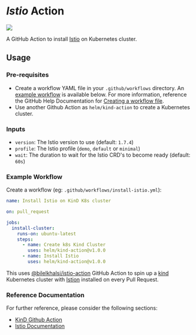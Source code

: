 # *Istio* Action

[![](https://github.com/bilelkhalsi/istio-action/workflows/Test/badge.svg?branch=master)](https://github.com/bilelkhalsi/istio-action/actions)

A GitHub Action to install [Istio](https://istio.io/) on Kubernetes cluster.

## Usage

### Pre-requisites

* Create a workflow YAML file in your `.github/workflows` directory. An [example workflow](#example-workflow) is available below.
For more information, reference the GitHub Help Documentation for [Creating a workflow file](https://help.github.com/en/articles/configuring-a-workflow#creating-a-workflow-file).
* Use another Github Action as `helm/kind-action` to create a Kubernetes cluster.

### Inputs

- `version`: The Istio version to use (default: `1.7.4`)
- `profile`: The Istio profile (`demo`, `default` or `minimal`)
- `wait`: The duration to wait for the Istio CRD's to become ready (default: `60s`)


### Example Workflow

Create a workflow (eg: `.github/workflows/install-istio.yml`):

```yaml
name: Install Istio on KinD K8s cluster

on: pull_request

jobs:
  install-cluster:
    runs-on: ubuntu-latest
    steps:
      - name: Create k8s Kind Cluster
        uses: helm/kind-action@v1.0.0
      - name: Install Istio
        uses: helm/kind-action@v1.0.0      
```

This uses [@bilelkhalsi/istio-action](https://www.github.com/bilelkhalsi/istio-action) GitHub Action to spin up a [kind](https://kind.sigs.k8s.io/) Kubernetes cluster with [Istion](https://istio.io/) installed on every Pull Request.

### Reference Documentation
For further reference, please consider the following sections:
* [KinD Github Action](https://github.com/helm/kind-action)
* [Istio Documentation](https://istio.io/latest/docs/)

